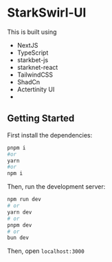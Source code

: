 # StarkSwirl-UI
This is built using
- NextJS
- TypeScript
- starkbet-js
- starknet-react
- TailwindCSS
- ShadCn
- Actertinity UI
- 
## Getting Started

First install the dependencies:

```bash
pnpm i
#or
yarn
#or
npm i
```
Then, run the development server:

```bash
npm run dev
# or
yarn dev
# or
pnpm dev
# or
bun dev
```

Then, open `localhost:3000`


